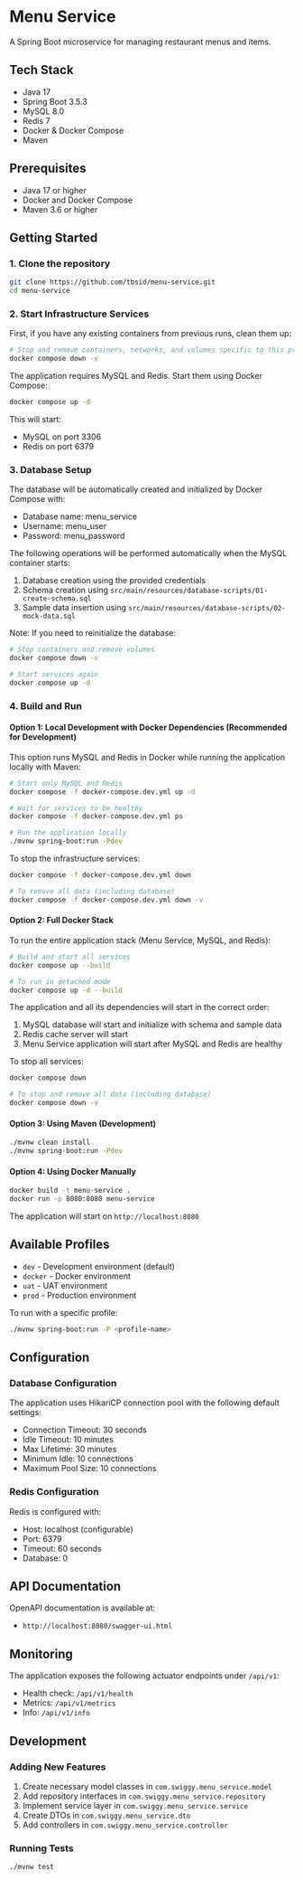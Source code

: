 # Menu Service

A Spring Boot microservice for managing restaurant menus and items.

## Tech Stack

- Java 17
- Spring Boot 3.5.3
- MySQL 8.0
- Redis 7
- Docker & Docker Compose
- Maven

## Prerequisites

- Java 17 or higher
- Docker and Docker Compose
- Maven 3.6 or higher

## Getting Started

### 1. Clone the repository

```bash
git clone https://github.com/tbsid/menu-service.git
cd menu-service
```

### 2. Start Infrastructure Services

First, if you have any existing containers from previous runs, clean them up:

```bash
# Stop and remove containers, networks, and volumes specific to this project
docker compose down -v
```

The application requires MySQL and Redis. Start them using Docker Compose:

```bash
docker compose up -d
```

This will start:
- MySQL on port 3306
- Redis on port 6379

### 3. Database Setup

The database will be automatically created and initialized by Docker Compose with:
- Database name: menu_service
- Username: menu_user
- Password: menu_password

The following operations will be performed automatically when the MySQL container starts:
1. Database creation using the provided credentials
2. Schema creation using `src/main/resources/database-scripts/01-create-schema.sql`
3. Sample data insertion using `src/main/resources/database-scripts/02-mock-data.sql`

Note: If you need to reinitialize the database:
```bash
# Stop containers and remove volumes
docker compose down -v

# Start services again
docker compose up -d
```

### 4. Build and Run

#### Option 1: Local Development with Docker Dependencies (Recommended for Development)

This option runs MySQL and Redis in Docker while running the application locally with Maven:

```bash
# Start only MySQL and Redis
docker compose -f docker-compose.dev.yml up -d

# Wait for services to be healthy
docker compose -f docker-compose.dev.yml ps

# Run the application locally
./mvnw spring-boot:run -Pdev
```

To stop the infrastructure services:
```bash
docker compose -f docker-compose.dev.yml down

# To remove all data (including database)
docker compose -f docker-compose.dev.yml down -v
```

#### Option 2: Full Docker Stack

To run the entire application stack (Menu Service, MySQL, and Redis):

```bash
# Build and start all services
docker compose up --build

# To run in detached mode
docker compose up -d --build
```

The application and all its dependencies will start in the correct order:
1. MySQL database will start and initialize with schema and sample data
2. Redis cache server will start
3. Menu Service application will start after MySQL and Redis are healthy

To stop all services:
```bash
docker compose down

# To stop and remove all data (including database)
docker compose down -v
```

#### Option 3: Using Maven (Development)

```bash
./mvnw clean install
./mvnw spring-boot:run -Pdev
```

#### Option 4: Using Docker Manually

```bash
docker build -t menu-service .
docker run -p 8080:8080 menu-service
```

The application will start on `http://localhost:8080`

## Available Profiles

- `dev` - Development environment (default)
- `docker` - Docker environment
- `uat` - UAT environment
- `prod` - Production environment

To run with a specific profile:
```bash
./mvnw spring-boot:run -P <profile-name>
```

## Configuration

### Database Configuration

The application uses HikariCP connection pool with the following default settings:
- Connection Timeout: 30 seconds
- Idle Timeout: 10 minutes
- Max Lifetime: 30 minutes
- Minimum Idle: 10 connections
- Maximum Pool Size: 10 connections

### Redis Configuration

Redis is configured with:
- Host: localhost (configurable)
- Port: 6379
- Timeout: 60 seconds
- Database: 0

## API Documentation

OpenAPI documentation is available at:
- `http://localhost:8080/swagger-ui.html`

## Monitoring

The application exposes the following actuator endpoints under `/api/v1`:
- Health check: `/api/v1/health`
- Metrics: `/api/v1/metrics`
- Info: `/api/v1/info`

## Development

### Adding New Features

1. Create necessary model classes in `com.swiggy.menu_service.model`
2. Add repository interfaces in `com.swiggy.menu_service.repository`
3. Implement service layer in `com.swiggy.menu_service.service`
4. Create DTOs in `com.swiggy.menu_service.dto`
5. Add controllers in `com.swiggy.menu_service.controller`

### Running Tests

```bash
./mvnw test
```
